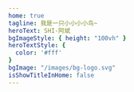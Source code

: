```yaml
---
home: true
tagline: 我是一只小小小小鸟~
heroText: SHI-阿斌
bgImageStyle: { height: "100vh" }
heroTextStyle: {
  color: '#fff'
}
bgImage: "/images/bg-logo.svg"
isShowTitleInHome: false
---
```


<NewFont/>